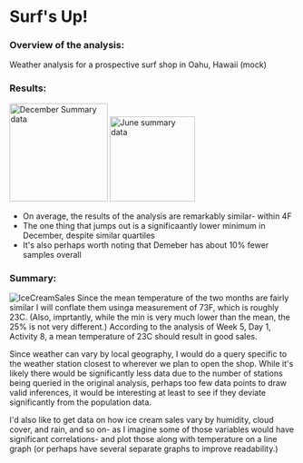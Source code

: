 
# Surf's Up!

### Overview of the analysis: 

Weather analysis for a prospective surf shop in Oahu, Hawaii (mock)


### Results: 

<img width="173" alt="December Summary data" src="https://user-images.githubusercontent.com/21095468/128192496-2b2a451a-273c-4c14-8987-690240a74d47.png"> <img width="150" alt="June summary data" src="https://user-images.githubusercontent.com/21095468/128192510-3e49f08b-8eda-4f27-9df4-ca039ff6dc5f.png">

- On average, the results of the analysis are remarkably similar- within 4F
- The one thing that jumps out is a significaantly lower minimum in December, despite similar quartiles
- It's also perhaps worth noting that Demeber has about 10% fewer samples overall

### Summary:

![IceCreamSales](https://user-images.githubusercontent.com/21095468/128192122-e34a32df-6e42-4b67-8ff6-a802817fe80a.png)
Since the mean temperature of the two months are fairly similar I will conflate them usinga measurement of 73F, which is roughly 23C. (Also, imprtantly, while the min is very much lower than the mean, the 25% is not very different.) According to the analysis of Week 5, Day 1, Activity 8, a mean temperature of 23C should result in good sales.

Since weather can vary by local geography, I would do a query specific to the weather station closest to wherever we plan to open the shop. While it's likely there would be significantly less data due to the number of stations being queried in the original analysis, perhaps too few data points to draw valid inferences, it would be interesting at least to see if they deviate significantly from the population data.

I'd also like to get data on how ice cream sales vary by humidity, cloud cover, and rain, and so on- as I imagine some of those variables would have significant correlations- and plot those along with temperature on a line graph (or perhaps have several separate graphs to improve readability.)
